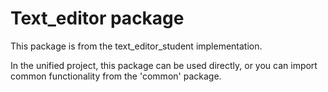 # Text_editor package
    
This package is from the text_editor_student implementation.

In the unified project, this package can be used directly, or you can import common
functionality from the 'common' package.
